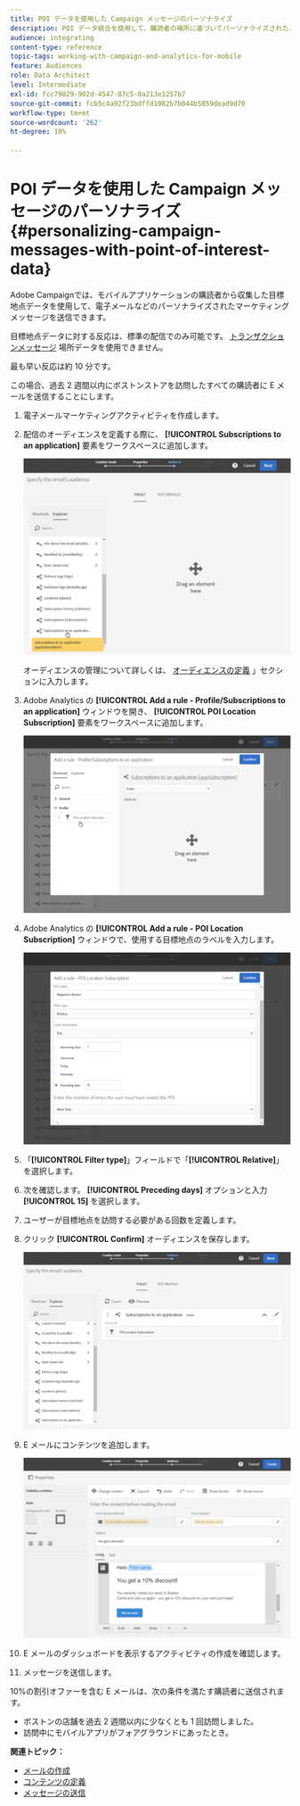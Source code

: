```yaml
---
title: POI データを使用した Campaign メッセージのパーソナライズ
description: POI データ統合を使用して、購読者の場所に基づいてパーソナライズされたメッセージを作成する方法を説明します。
audience: integrating
content-type: reference
topic-tags: working-with-campaign-and-analytics-for-mobile
feature: Audiences
role: Data Architect
level: Intermediate
exl-id: fcc79829-902d-4547-87c5-8a213e1257b7
source-git-commit: fcb5c4a92f23bdffd1082b7b044b5859dead9d70
workflow-type: tm+mt
source-wordcount: '262'
ht-degree: 10%

---
```


# POI データを使用した Campaign メッセージのパーソナライズ{#personalizing-campaign-messages-with-point-of-interest-data}

Adobe Campaignでは、モバイルアプリケーションの購読者から収集した目標地点データを使用して、電子メールなどのパーソナライズされたマーケティングメッセージを送信できます。

目標地点データに対する反応は、標準の配信でのみ可能です。 [トランザクションメッセージ](../../channels/using/getting-started-with-transactional-msg.md) 場所データを使用できません。

最も早い反応は約 10 分です。

この場合、過去 2 週間以内にボストンストアを訪問したすべての購読者に E メールを送信することにします。

1. 電子メールマーケティングアクティビティを作成します。
1. 配信のオーディエンスを定義する際に、 **[!UICONTROL Subscriptions to an application]** 要素をワークスペースに追加します。

   ![](assets/poi_subscriptions_app.png)

   オーディエンスの管理について詳しくは、 [オーディエンスの定義](../../audiences/using/creating-audiences.md) 」セクションに入力します。

1. Adobe Analytics の **[!UICONTROL Add a rule - Profile/Subscriptions to an application]** ウィンドウを開き、 **[!UICONTROL POI Location Subscription]** 要素をワークスペースに追加します。

   ![](assets/poi_add_rule_profile_subscription.png)

1. Adobe Analytics の **[!UICONTROL Add a rule - POI Location Subscription]** ウィンドウで、使用する目標地点のラベルを入力します。

   ![](assets/poi_location_subscription.png)

1. 「**[!UICONTROL Filter type]**」フィールドで「**[!UICONTROL Relative]**」を選択します。
1. 次を確認します。 **[!UICONTROL Preceding days]** オプションと入力 **[!UICONTROL 15]** を選択します。
1. ユーザーが目標地点を訪問する必要がある回数を定義します。
1. クリック **[!UICONTROL Confirm]** オーディエンスを保存します。

   ![](assets/poi_subscriptions_app_audience_defined.png)

1. E メールにコンテンツを追加します。

   ![](assets/poi_email_content.png)

1. E メールのダッシュボードを表示するアクティビティの作成を確認します。
1. メッセージを送信します。

10%の割引オファーを含む E メールは、次の条件を満たす購読者に送信されます。

* ボストンの店舗を過去 2 週間以内に少なくとも 1 回訪問しました。
* 訪問中にモバイルアプリがフォアグラウンドにあったとき。

**関連トピック：**

* [メールの作成](../../channels/using/creating-an-email.md)
* [コンテンツの定義](../../designing/using/personalization.md#example-email-personalization)
* [メッセージの送信](../../sending/using/confirming-the-send.md)
